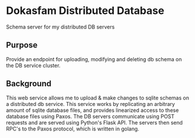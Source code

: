# Dokasfam Distributed Database
Schema server for my distributed DB servers

## Purpose

Provide an endpoint for uploading, modifying and deleting db schema on the DB service cluster.

## Background

This web service allows me to upload & make changes to sqlite schemas on a distributed db service. This service works by replicating an arbitrary amount of sqlite database files, and provides linearized access to these database files using Paxos. The DB servers communicate using POST requests and are served using Python's Flask API. The servers then send RPC's to the Paxos protocol, which is written in golang.
